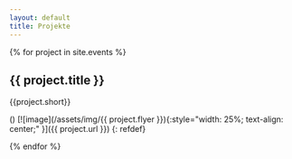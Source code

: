 ```yaml
---
layout: default
title: Projekte
---
```


{% for project in site.events %}
## {{ project.title }}
{{project.short}}

()
[![image](/assets/img/{{ project.flyer }}){:style="width: 25%; text-align: center;" }]({{ project.url }})
{: refdef}

{% endfor %}
